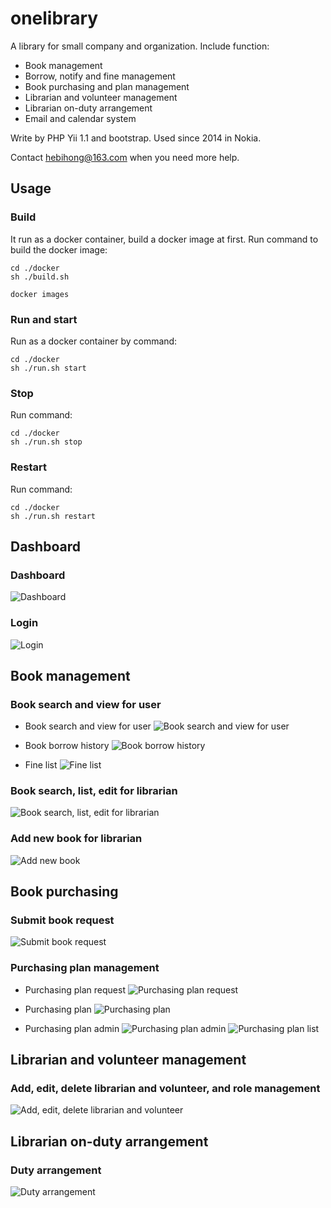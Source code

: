 # onelibrary
A library for small company and organization. Include function:
- Book management
- Borrow, notify and fine management
- Book purchasing and plan management
- Librarian and volunteer management
- Librarian on-duty arrangement
- Email and calendar system

Write by PHP Yii 1.1 and bootstrap. Used since 2014 in Nokia.

Contact hebihong@163.com when you need more help.

## Usage

### Build
It run as a docker container, build a docker image at first.
Run command to build the docker image:
```
cd ./docker
sh ./build.sh

docker images
```

### Run and start
Run as a docker container by command:
```
cd ./docker
sh ./run.sh start
```

### Stop
Run command:
```
cd ./docker
sh ./run.sh stop
```

### Restart
Run command:
```
cd ./docker
sh ./run.sh restart
```

## Dashboard

### Dashboard
![Dashboard](./doc/images/dashboard.PNG)

### Login
![Login](./doc/images/login.PNG)

## Book management

### Book search and view for user
- Book search and view for user
![Book search and view for user](./doc/images/search_book_user.PNG)

- Book borrow history
![Book borrow history](./doc/images/book_read_history.PNG)

- Fine list
![Fine list](./doc/images/fine_list.PNG)

### Book search, list, edit for librarian
![Book search, list, edit for librarian](./doc/images/book_admin.PNG)

### Add new book for librarian
![Add new book](./doc/images/add_book.PNG)

## Book purchasing

### Submit book request
![Submit book request](./doc/images/book_request.PNG)

### Purchasing plan management
- Purchasing plan request
![Purchasing plan request](./doc/images/buy_plan_request.PNG)

- Purchasing plan
![Purchasing plan](./doc/images/buy_plan.PNG)

- Purchasing plan admin
![Purchasing plan admin](./doc/images/buy_plan_admin.PNG)
![Purchasing plan list](./doc/images/buy_plan_list.PNG)


## Librarian and volunteer management

### Add, edit, delete librarian and volunteer, and role management
![Add, edit, delete librarian and volunteer](./doc/images/user_admin.PNG)

## Librarian on-duty arrangement

###  Duty arrangement
![Duty arrangement](./doc/images/duty_plan.PNG)
